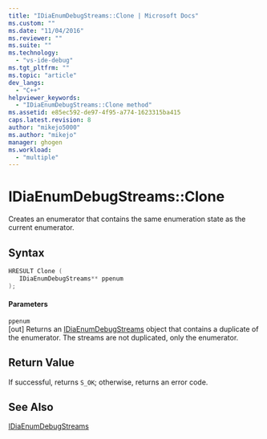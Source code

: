 ```yaml
---
title: "IDiaEnumDebugStreams::Clone | Microsoft Docs"
ms.custom: ""
ms.date: "11/04/2016"
ms.reviewer: ""
ms.suite: ""
ms.technology: 
  - "vs-ide-debug"
ms.tgt_pltfrm: ""
ms.topic: "article"
dev_langs: 
  - "C++"
helpviewer_keywords: 
  - "IDiaEnumDebugStreams::Clone method"
ms.assetid: e85ec592-de97-4f95-a774-1623315ba415
caps.latest.revision: 8
author: "mikejo5000"
ms.author: "mikejo"
manager: ghogen
ms.workload: 
  - "multiple"
---
```

# IDiaEnumDebugStreams::Clone
Creates an enumerator that contains the same enumeration state as the current enumerator.  
  
## Syntax  
  
```C++  
HRESULT Clone (   
   IDiaEnumDebugStreams** ppenum  
);  
```  
  
#### Parameters  
 `ppenum`  
 [out] Returns an [IDiaEnumDebugStreams](../../debugger/debug-interface-access/idiaenumdebugstreams.md) object that contains a duplicate of the  enumerator. The streams are not duplicated, only the enumerator.  
  
## Return Value  
 If successful, returns `S_OK`; otherwise, returns an error code.  
  
## See Also  
 [IDiaEnumDebugStreams](../../debugger/debug-interface-access/idiaenumdebugstreams.md)